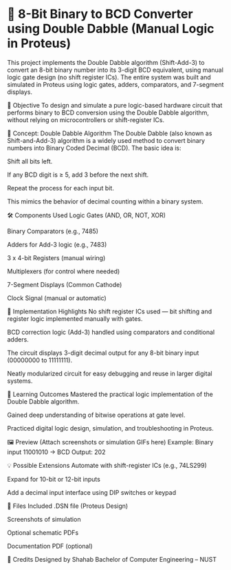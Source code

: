 # 🔢 8-Bit Binary to BCD Converter using Double Dabble (Manual Logic in Proteus)
This project implements the Double Dabble algorithm (Shift-Add-3) to convert an 8-bit binary number into its 3-digit BCD equivalent, using manual logic gate design (no shift register ICs). The entire system was built and simulated in Proteus using logic gates, adders, comparators, and 7-segment displays.

📌 Objective
To design and simulate a pure logic-based hardware circuit that performs binary to BCD conversion using the Double Dabble algorithm, without relying on microcontrollers or shift-register ICs.

🧠 Concept: Double Dabble Algorithm
The Double Dabble (also known as Shift-and-Add-3) algorithm is a widely used method to convert binary numbers into Binary Coded Decimal (BCD). The basic idea is:

Shift all bits left.

If any BCD digit is ≥ 5, add 3 before the next shift.

Repeat the process for each input bit.

This mimics the behavior of decimal counting within a binary system.

🛠️ Components Used
Logic Gates (AND, OR, NOT, XOR)

Binary Comparators (e.g., 7485)

Adders for Add-3 logic (e.g., 7483)

3 x 4-bit Registers (manual wiring)

Multiplexers (for control where needed)

7-Segment Displays (Common Cathode)

Clock Signal (manual or automatic)

🔧 Implementation Highlights
No shift register ICs used — bit shifting and register logic implemented manually with gates.

BCD correction logic (Add-3) handled using comparators and conditional adders.

The circuit displays 3-digit decimal output for any 8-bit binary input (00000000 to 11111111).

Neatly modularized circuit for easy debugging and reuse in larger digital systems.

🎯 Learning Outcomes
Mastered the practical logic implementation of the Double Dabble algorithm.

Gained deep understanding of bitwise operations at gate level.

Practiced digital logic design, simulation, and troubleshooting in Proteus.

🖼️ Preview
(Attach screenshots or simulation GIFs here)
Example: Binary input 11001010 → BCD Output: 202

💡 Possible Extensions
Automate with shift-register ICs (e.g., 74LS299)

Expand for 10-bit or 12-bit inputs

Add a decimal input interface using DIP switches or keypad

📁 Files Included
.DSN file (Proteus Design)

Screenshots of simulation

Optional schematic PDFs

Documentation PDF (optional)

🤝 Credits
Designed by Shahab
Bachelor of Computer Engineering – NUST


